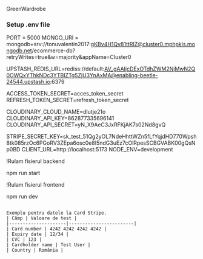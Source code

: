 GreenWardrobe

### Setup .env file

PORT = 5000
MONGO_URI = mongodb+srv://tonuvalentin2017:gKBv4H1Qv81ttRIZ@cluster0.mphpkls.mongodb.net/ecommerce-db?retryWrites=true&w=majority&appName=Cluster0

UPSTASH_REDIS_URL=rediss://default:AV_gAAIjcDExOTdhZWM2NjMwN2Q0OWQxYThkNDc3YTBlZTg5ZjU3YnAxMA@enabling-beetle-24544.upstash.io:6379

ACCESS_TOKEN_SECRET=acces_token_secret
REFRESH_TOKEN_SECRET=refresh_token_secret

CLOUDINARY_CLOUD_NAME=dlutje21o
CLOUDINARY_API_KEY=862877335696141
CLOUDINARY_API_SECRET=yN_X9AeC3JxRFKjAK7s02Nd8gvQ

STRIPE_SECRET_KEY=sk_test_51Qg2yOL7NdeHhttWZn5fLfYqjdHD770Wpsh8tk085rzOc6PGoRV3ZEpa6osc0e8I5ndG3uEz7cOlRpesSCBGVABK00gQsNp0BD
CLIENT_URL=http://localhost:5173
NODE_ENV=development


!Rulam fisierul backend

npm run start


!Rulam fisierul frontend

npm run dev
```

Exemplu pentru datele la Card Stripe.
| Câmp | Valoare de test |
|---------------------|------------------------|
| Card number | 4242 4242 4242 4242 |
| Expiry date | 12/34 |
| CVC | 123 |
| Cardholder name | Test User |
| Country | România |
